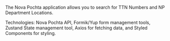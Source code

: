 The Nova Pochta application allows you to search for TTN Numbers and NP Department Locations.

Technologies: Nova Pochta API, Formik/Yup form management tools, Zustand State management tool, Axios for fetching data, and Styled Components for styling.

